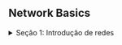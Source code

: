 ## Network Basics

<details>
<summary>Seção 1: Introdução de redes</summary><br><b>

 O que são redes de computadores?

- Trata de um conjunto de **dispositivos conectados entre si** com o o**bjetivo de compartilhar dados, recursos e informações**.

### Quando foi criado as redes de computadores ?

- As redes de computadores foram criadas no final da década de 1950 para uso militar e de defesa. Elas foram inicialmente usadas para transmitir dados por linhas telefônicas e tinham aplicações comerciais e científicas limitadas.

### É possivel se conectar a outro computador sem usar a internet ?

- Sim, é possível conectar-se a outro computador sem usar a internet. Existem várias maneiras de fazer isso, sendo eles:
    - **Rede Local (LAN)**
    - **Conexão Direta com Cabo Ethernet (Crossover)**
    - **Conexão Sem Fio (Wi-Fi Direct ou Ad-Hoc)**
    - **Bluetooth**

### Se podemos nos conectar com outros computadores sem usar a internet, o que é a internet e porque utilizamos ela ?

- A Internet não é de modo algum uma rede, mas sim um vasto conjunto de redes diferentes que    utilizam certos protocolos comuns e fornecem determinados serviços comuns. É um sistema pouco usual no sentido de não ter sido planejado nem ser controlado por ninguém.
    
    
    A internet proporciona uma plataforma unificada e de amplo alcance para comunicação, acesso a informações, serviços, entretenimento e muito mais, transformando a forma como vivemos e trabalhamos. A infraestrutura global e os serviços oferecidos pela internet a tornam uma ferramenta indispensável na era moderna.
    

### Sabendo disso, quais diferentes tipos de rede de internet nós possuimos ?

- **LAN (Local Area Network)**: Uma rede local, geralmente dentro de um único prédio ou campus, que conecta dispositivos próximos. A imagem abaixo representa uma rede LAN, em que vários dispositivos são conectados a um Switch e esse Switch é conectado a um Roteador. Na casa de vocês funciona da mesma maneira, porém, o moldem possui o roteador e o switch já embutidos, normalmente essa separação é feita em sistemas mais complexos como empresas.

<p align="center"><img src="images/Untitled (1).png"/></p>

- **MAN (Metropolitan Area Network)**: Uma rede que cobre uma área geográfica menor que uma WAN mas maior que uma LAN, como uma cidade.



- **WAN (Wide Area Network)**: Uma rede ampla que cobre grandes distâncias, como entre cidades ou países, conectando várias LANs.



Detalhando um pouco mais é interessante saber que todo o planeta está conectado através de cabos que passam pelos oceanos ou pela terra, possibilitando assim mantermos conexões entre computadores. 

Existe um termo técnico chamado de **Backbone** é a espinha dorsal da internet — a coluna ou troncal de vários pontos de conexão. Como no corpo humano, um backbone conecta e sustenta os seus membros, aqui entendidos como servidores distantes.

Ou seja, você tem a internet da sua casa que está conectada a um backbone metropolitano que está conectada a um backbone global. Essas conexões com estes backbones possibilitam a criação de Lans, Mans e Wans.

A grosso modo rede de computadores se assemelha e muito ao nosso tráfego de veiculos, em que sempre **saimos de uma origem para um destino** utilizando um caminho que nos conecte:

- Rede Lan - ruas
- Rede Man - avenidas
- Rede Wan - estradas

Em resumo, redes de computadores e a internet, são formas de conexão que possibilitam a comunição entre uma **origem e um destino.** Normalmente uma conexão entre um computador e um servidor.



### Quais são os componentes de uma rede ?

- **Dispositivos**: Computadores, servidores, impressoras, etc.
- **Meios de Transmissão**: Cabos de cobre, fibra óptica, ou conexões sem fio (Wi-Fi).
- **Equipamentos de Rede**: Roteadores, switches, hubs, access points.
- **Protocolos**: Conjuntos de regras que governam a comunicação na rede (por exemplo, TCP/IP, UDP, HTTP, IMCP, etc).

Os equipamentos de rede e os protocolos, principalmente os protocolos de rede, são a base para todo o resto, entender como funcionam é um divisor de aguás. A respeito deste tema, seguiremos com explicações mais detalhadas no próximo capitulo. 

</b></details>

